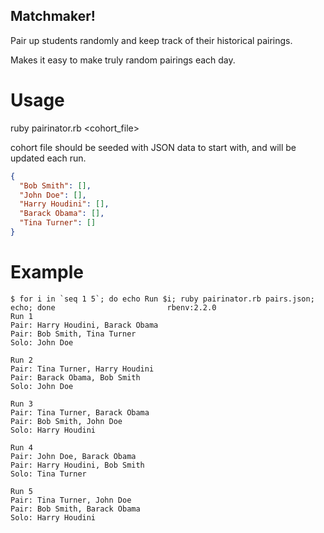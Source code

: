 ## Matchmaker! ##

Pair up students randomly and keep track of their historical pairings.

Makes it easy to make truly random pairings each day.

# Usage #

ruby pairinator.rb <cohort_file>

cohort file should be seeded with JSON data to start with, and will be updated each run.

```json
{
  "Bob Smith": [],
  "John Doe": [],
  "Harry Houdini": [],
  "Barack Obama": [],
  "Tina Turner": []
}
```
# Example #

```shell
$ for i in `seq 1 5`; do echo Run $i; ruby pairinator.rb pairs.json; echo; done                         rbenv:2.2.0
Run 1
Pair: Harry Houdini, Barack Obama
Pair: Bob Smith, Tina Turner
Solo: John Doe

Run 2
Pair: Tina Turner, Harry Houdini
Pair: Barack Obama, Bob Smith
Solo: John Doe

Run 3
Pair: Tina Turner, Barack Obama
Pair: Bob Smith, John Doe
Solo: Harry Houdini

Run 4
Pair: John Doe, Barack Obama
Pair: Harry Houdini, Bob Smith
Solo: Tina Turner

Run 5
Pair: Tina Turner, John Doe
Pair: Bob Smith, Barack Obama
Solo: Harry Houdini
```
